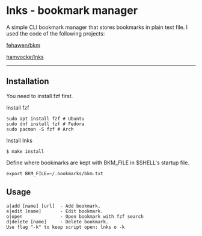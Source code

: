 # lnks - bookmark manager

A simple CLI bookmark manager that stores bookmarks in plain text file.
I used the code of the following projects:

[fehawen/bkm](https://github.com/fehawen/bkm)

[hamvocke/lnks](https://github.com/hamvocke/lnks)

------------

## Installation

You need to install fzf first.

Install fzf

```
sudo apt install fzf # Ubuntu
sudo dnf install fzf # Fedora
sudo pacman -S fzf # Arch
```

Install lnks

```
$ make install
```

Define where bookmarks are kept with BKM_FILE in $SHELL's startup file.

```
export BKM_FILE=~/.bookmarks/bkm.txt
```

## Usage

```
a|add [name] [url]  - Add bookmark.
e|edit [name]       - Edit bookmark.
o|open              - Open bookmark with fzf search
d|delete [name]     - Delete bookmark.
Use flag "-k" to keep script open: lnks o -k

```
